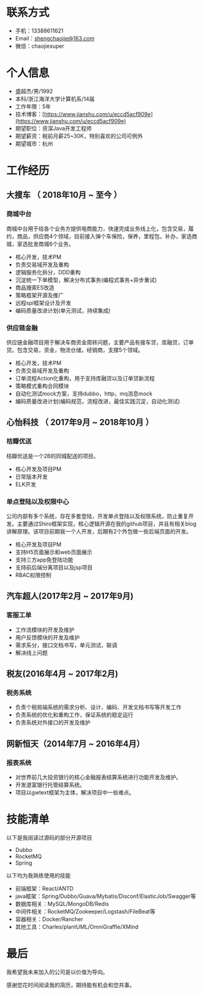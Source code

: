 # 联系方式
- 手机：13388611621
- Email：shengchaojie@163.com
- 微信：chaojiesuper

# 个人信息

 - 盛超杰/男/1992
 - 本科/浙江海洋大学计算机系/14届
 - 工作年限：5年
 - 技术博客：[https://www.jianshu.com/u/eccd5acf909e](https://www.jianshu.com/u/eccd5acf909e)
 - 期望职位：资深Java开发工程师
 - 期望薪资：税前月薪25~30K，特别喜欢的公司可例外
 - 期望城市：杭州


# 工作经历

## 大搜车 （ 2018年10月 ~ 至今 ）
### 商城中台
商城中台用于给各个业务方提供电商能力，快速完成业务线上化，包含交易，履约，商品，供应商4个领域，目前接入弹个车保险，保养，里程包，补办，家选商城，家选批发商城6个业务。

- 核心开发，技术PM
- 负责交易域开发及重构
- 逻辑服务化拆分，DDD重构
- 沉淀统一下单模型，解决分布式事务(编程式事务+异步重试)
- 商品搜索ES改造
- 策略框架开源及推广 
- 远程spi框架设计及开发
- 编码质量改进计划(单元测试，持续集成)

### 供应链金融
供应链金融项目用于解决车商资金周转问题，主要产品有接车贷，库融贷，订单贷。包含交易，资金，物流仓储，经销商，支撑5个领域。

- 核心开发，技术PM
- 负责交易域开发及重构
- 订单流程Action化重构，用于支持库融贷以及订单贷新流程
- 策略模式重构合同模块
- 自动化测试mock方案，支持dubbo，http，mq消息mock
- 编码质量改进计划(编码规范，流程改进，最佳实践沉淀，自动化测试)

## 心怡科技 （ 2017年9月 ~ 2018年10月 ）

### 桔瓣优送
桔瓣优送是一个2B的同城配送的项目。

- 核心开发及项目PM
- 日常版本开发
- ELK开发

### 单点登陆以及权限中心
公司内部有多个系统，存在多套登陆，开发单点登陆以及权限系统，防止重复开发。主要通过Shiro框架实现，核心逻辑开源在我的github项目，并且有相关blog讲解原理。该项目前期我一个人开发，后期有2个外包做一些后端页面的开发。

- 核心开发及项目PM
- 支持H5页面展示和web页面展示
- 支持三方app免登陆功能
- 支持前后端分离项目以及jsp项目
- RBAC权限控制

## 汽车超人(2017年2月 ~ 2017年9月)
### 客服工单
- 工作流模块的开发及维护
- 用户反馈模块的开发及维护
- 需求系分，接口文档书写，单元测试，联调
- 解决线上问题

## 税友(2016年4月 ~ 2017年2月)
### 税务系统
- 负责个税局端系统的需求分析、设计、编码、开发文档书写等开发工作
- 负责系统的优化和重构工作，保证系统的稳定运行
- 负责系统对外接口的开发及维护

## 网新恒天（2014年7月 ~ 2016年4月）
### 报表系统
- 对世界前几大投资银行的核心金融报表结算系统进行功能开发及维护。
- 开发道富银行托管结算系统。
- 项目以gwtext框架为主体，解决项目中一些难点。

# 技能清单

以下是我阅读过源码的部分开源项目
- Dubbo
- RocketMQ
- Spring

以下均为我熟练使用的技能

- 前端框架：React/ANTD
- java框架：Spring/Dubbo/Guava/Mybatis/Disconf/ElasticJob/Swagger等
- 数据库相关：MySQL/MongoDB/Redis
- 中间件相关：RocketMQ/Zookeeper/Logstash/FileBeat等
- 容器相关：Docker/Rancher
- 其他工具：Charles/plantUML/OmniGraffle/XMind

# 最后

我希望我未来加入的公司是以价值为导向。

感谢您花时间阅读我的简历，期待能有机会和您共事。


